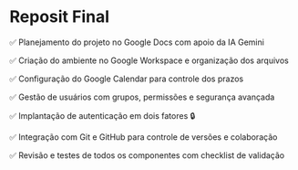 # Reposit Final
✅ Planejamento do projeto no Google Docs com apoio da IA Gemini

✅ Criação do ambiente no Google Workspace e organização dos arquivos

✅ Configuração do Google Calendar para controle dos prazos

✅ Gestão de usuários com grupos, permissões e segurança avançada

✅ Implantação de autenticação em dois fatores 🔒

✅ Integração com Git e GitHub para controle de versões e colaboração

✅ Revisão e testes de todos os componentes com checklist de validação
